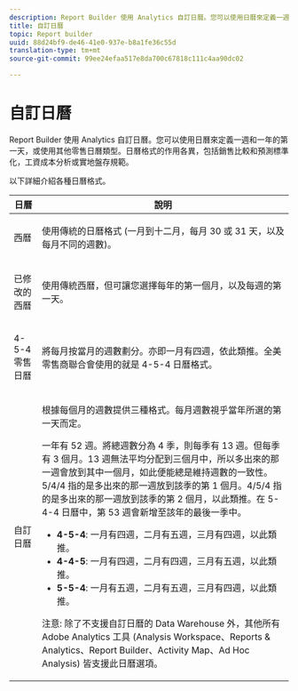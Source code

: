 ```yaml
---
description: Report Builder 使用 Analytics 自訂日曆。您可以使用日曆來定義一週和一年的第一天，或使用其他零售日曆類型。日曆格式的作用各異，包括銷售比較和預測標準化，工資成本分析或實地盤存規範。
title: 自訂日曆
topic: Report builder
uuid: 88d24bf9-de46-41e0-937e-b8a1fe36c55d
translation-type: tm+mt
source-git-commit: 99ee24efaa517e8da700c67818c111c4aa90dc02

---
```



# 自訂日曆

Report Builder 使用 Analytics 自訂日曆。您可以使用日曆來定義一週和一年的第一天，或使用其他零售日曆類型。日曆格式的作用各異，包括銷售比較和預測標準化，工資成本分析或實地盤存規範。

以下詳細介紹各種日曆格式。

<table id="table_E609632569EB499184E56618C2CEF742"> 
 <thead> 
  <tr> 
   <th colname="col1" class="entry"> 日曆 </th> 
   <th colname="col2" class="entry"> 說明 </th> 
  </tr> 
 </thead>
 <tbody> 
  <tr> 
   <td colname="col1"> <p>西曆 </p> </td> 
   <td colname="col2"> <p> 使用傳統的日曆格式 (一月到十二月，每月 30 或 31 天，以及每月不同的週數)。 </p> </td> 
  </tr> 
  <tr> 
   <td colname="col1"> <p>已修改的西曆 </p> </td> 
   <td colname="col2"> <p> 使用傳統西曆，但可讓您選擇每年的第一個月，以及每週的第一天。 </p> </td> 
  </tr> 
  <tr> 
   <td colname="col1"> <p>4-5-4 零售日曆 </p> </td> 
   <td colname="col2"> <p> 將每月按當月的週數劃分。亦即一月有四週，依此類推。全美零售商聯合會使用的就是 4-5-4 日曆格式。 </p> </td> 
  </tr> 
  <tr> 
   <td colname="col1"> <p>自訂日曆 </p> </td> 
   <td colname="col2"> <p> 根據每個月的週數提供三種格式。每月週數視乎當年所選的第一天而定。 </p> <p>一年有 52 週。將總週數分為 4 季，則每季有 13 週。但每季有 3 個月。13 週無法平均分配到三個月中，所以多出來的那一週會放到其中一個月，如此便能總是維持週數的一致性。5/4/4 指的是多出來的那一週放到該季的第 1 個月。4/5/4 指的是多出來的那一週放到該季的第 2 個月，以此類推。在 5-4-4 日曆中，第 53 週會新增至該年的最後一季中。 </p> 
    <ul id="ul_1579FD106A47419486B03E248A5E6ED5"> 
     <li id="li_E9B9E8F03E324DBDA9139C2D0D599092"><b>4-5-4</b>: 一月有四週，二月有五週，三月有四週，以此類推。 </li> 
     <li id="li_D0675DBDEC4641D2A8645B5CDFC565AB"><b>4-4-5</b>: 一月有四週，二月有四週，三月有五週，以此類推。 </li> 
     <li id="li_6743BBB9AC9A4CFEAA0CBCE51052BC29"><b>5-5-4</b>: 一月有五週，二月有五週，三月有四週，以此類推。 </li> 
    </ul> <p>注意: 除了不支援自訂日曆的 Data Warehouse 外，其他所有 Adobe Analytics 工具 (Analysis Workspace、Reports &amp; Analytics、Report Builder、Activity Map、Ad Hoc Analysis) 皆支援此日曆選項。 </p> </td> 
  </tr> 
 </tbody> 
</table>

